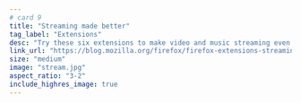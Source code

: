 ```yaml
---
# card 9
title: "Streaming made better"
tag_label: "Extensions"
desc: "Try these six extensions to make video and music streaming even better in your browser."
link_url: "https://blog.mozilla.org/firefox/firefox-extensions-streaming?utm_source=www.mozilla.org&utm_medium=referral&utm_campaign=homepage&utm_content=card"
size: "medium"
image: "stream.jpg"
aspect_ratio: "3-2"
include_highres_image: true
---
```

